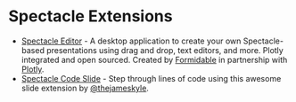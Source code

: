 <a name="third-party"></a>

# Spectacle Extensions

* [Spectacle Editor](https://www.formidable.com/open-source/spectacle-editor) - A desktop application to create your own Spectacle-based presentations using drag and drop, text editors, and more. Plotly integrated and open sourced. Created by [Formidable](https://www.formidable.com) in partnership with [Plotly](https://plot.ly).
* [Spectacle Code Slide](https://github.com/thejameskyle/spectacle-code-slide) - Step through lines of code using this awesome slide extension by [@thejameskyle](https://github.com/thejameskyle).
